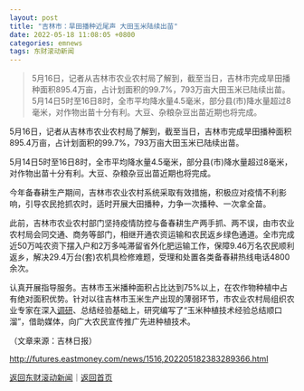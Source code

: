 ```yaml
---
layout: post
title: "吉林市：旱田播种近尾声 大田玉米陆续出苗"
date: 2022-05-18 11:08:05 +0800
categories: emnews
tags: 东财滚动新闻
---
```

> 5月16日，记者从吉林市农业农村局了解到，截至当日，吉林市完成旱田播种面积895.4万亩，占计划面积的99.7%，793万亩大田玉米已陆续出苗。5月14日5时至16日8时，全市平均降水量4.5毫米，部分县(市)降水量超过8毫米，对作物出苗十分有利。大豆、杂粮杂豆出苗近期也将完成。

<p>5月16日，记者从吉林市农业农村局了解到，截至当日，吉林市完成旱田播种面积895.4万亩，占计划面积的99.7%，793万亩大田玉米已陆续出苗。</p><p>5月14日5时至16日8时，全市平均降水量4.5毫米，部分县(市)降水量超过8毫米，对作物出苗十分有利。大豆、杂粮杂豆出苗近期也将完成。</p><p>今年备春耕生产期间，吉林市农业农村系统采取有效措施，积极应对疫情不利影响，引导农民抢抓农时，适时开展大田播种，力争一次播种、一次拿全苗。</p><p>此前，吉林市农业农村部门坚持疫情防控与备春耕生产两手抓、两不误，由市农业农村局会同交通、商务等部门，相继开通农资运输和农民返乡绿色通道。全市完成近50万吨农资下摆入户和2万多吨滞留省外化肥运输工作，保障9.46万名农民顺利返乡，解决29.4万台(套)农机具检修难题，受理和处置各类备春耕热线电话4800余次。</p><p>认真开展指导服务。吉林市玉米播种面积占比达到75%以上，在农作物种植中占有绝对面积优势。针对以往吉林市玉米生产出现的薄弱环节，市农业农村局组织农业专家在深入<span id="Info.3274"><a href="http://data.eastmoney.com/jgdy/" class="infokey">调研</a></span>、总结经验基础上，研究编写了“玉米种植技术经验总结顺口溜”，借助媒体，向广大农民宣传推广先进种植技术。</p><p class="em_media">（文章来源：吉林日报）</p>

<http://futures.eastmoney.com/news/1516,202205182383289366.html>

[返回东财滚动新闻](//finews.withounder.com/emnews/)｜[返回首页](//finews.withounder.com/)